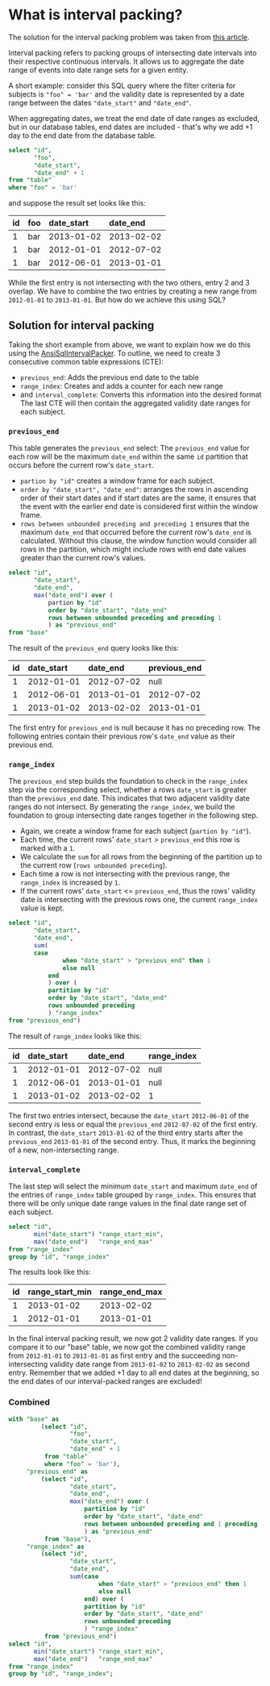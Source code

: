 # What is interval packing?

The solution for the interval packing problem was taken
from [this article](https://www.itprotoday.com/sql-server/new-solution-packing-intervals-problem).

Interval packing refers to packing groups of intersecting date intervals into their respective continuous intervals.
It allows us to aggregate the date range of events into date range sets for a given entity.

A short example: consider this SQL query where the filter criteria for subjects is `"foo" = 'bar'` and
the validity date is represented by a date range between the dates `"date_start"` and `"date_end"`.

When aggregating dates, we treat the end date of date ranges as excluded, but in our database tables, end dates are
included - that's why we add +1 day to the end date from the database table.

```sql
select "id",
       "foo",
       "date_start",
       "date_end" + 1
from "table"
where "foo" = 'bar'
```

and suppose the result set looks like this:

| id | foo | date\_start | date\_end  |
|:---|:----|:------------|:-----------|
| 1  | bar | 2013-01-02  | 2013-02-02 |
| 1  | bar | 2012-01-01  | 2012-07-02 |
| 1  | bar | 2012-06-01  | 2013-01-01 |

While the first entry is not intersecting with the two others, entry 2 and 3 overlap. We have to combine the two entries
by creating a new range from `2012-01-01` to `2013-01-01`. But how do we achieve this using SQL?

## Solution for interval packing

Taking the short example from above, we want to explain how we do this using the
[AnsiSqlIntervalPacker](./AnsiSqlIntervalPacker.java). To outline, we need to
create 3 consecutive common table expressions (CTE):

- `previous_end`: Adds the previous end date to the table
- `range_index`: Creates and adds a counter for each new range
- and `interval_complete`: Converts this information into the desired format
  The last CTE will then contain the aggregated validity date ranges for each subject.

### `previous_end`

This table generates the `previous_end` select: The `previous_end` value for each row will be the maximum `date_end`
within the same `id` partition that occurs before the current row's `date_start`.

- `partion by "id"` creates a window frame for each subject.
- `order by "date_start", "date_end"`: arranges the rows in ascending order of their start dates and if start
  dates are the same, it ensures that the event with the earlier end date is considered first within the window frame.
- `rows between unbounded preceding and preceding 1` ensures that the maximum `date_end` that occurred before
  the current row's `date_end` is calculated. Without this clause, the window function would consider all rows in the
  partition, which might include rows with end date values greater than the current row's values.

```sql
select "id",
       "date_start",
       "date_end",
       max("date_end") over (
           partion by "id" 
           order by "date_start", "date_end" 
           rows between unbounded preceding and preceding 1
           ) as "previous_end"
from "base"
```

The result of the `previous_end` query looks like this:

| id | date\_start | date\_end  | previous\_end |
|:---|:------------|:-----------|:--------------|
| 1  | 2012-01-01  | 2012-07-02 | null          |
| 1  | 2012-06-01  | 2013-01-01 | 2012-07-02    |
| 1  | 2013-01-02  | 2013-02-02 | 2013-01-01    |

The first entry for `previous_end` is null because it has no preceding row.
The following entries contain their previous row's `date_end` value as their previous end.

### `range_index`

The `previous_end` step builds the foundation to check in the `range_index` step via the corresponding select,
whether a rows `date_start` is greater than the `previous_end` date. This indicates that two adjacent validity date
ranges do not intersect. By generating the `range_index`, we build the foundation to group intersecting date ranges
together in the following step.

- Again, we create a window frame for each subject (`partion by "id"`).
- Each time, the current rows' `date_start` > `previous_end` this row is marked with a `1`.
- We calculate the `sum` for all rows from the beginning of the partition up to the current
  row (`rows unbounded preceding`).
- Each time a row is not intersecting with the previous range, the `range_index` is increased by `1`.
- If the current rows' `date_start` <= `previous_end`, thus the rows' validity date is intersecting
  with the previous rows one, the current `range_index` value is kept.

```sql
select "id",
       "date_start",
       "date_end",
       sum(
       case
               when "date_start" > "previous_end" then 1
               else null
           end
           ) over (
           partition by "id"
           order by "date_start", "date_end"
           rows unbounded preceding
           ) "range_index"
from "previous_end")
```

The result of `range_index` looks like this:

| id | date\_start | date\_end  | range\_index |
|:---|:------------|:-----------|:-------------|
| 1  | 2012-01-01  | 2012-07-02 | null         |
| 1  | 2012-06-01  | 2013-01-01 | null         |
| 1  | 2013-01-02  | 2013-02-02 | 1            |

The first two entries intersect, because the `date_start` `2012-06-01` of the second entry is less or equal
the `previous_end` `2012-07-02` of the first entry. In contrast, the `date_start` `2013-01-02` of the third entry
starts after the `previous_end` `2013-01-01` of the second entry. Thus, it marks the beginning of a new,
non-intersecting range.

### `interval_complete`

The last step will select the minimum `date_start` and maximum `date_end` of the entries of
`range_index` table grouped by `range_index`. This ensures that there will be only unique date range values in the final
date range set of each subject.

```sql
select "id",
       min("date_start") "range_start_min",
       max("date_end")   "range_end_max"
from "range_index"
group by "id", "range_index"
```

The results look like this:

| id | range\_start\_min | range\_end\_max |
|:---|:------------------|:----------------|
| 1  | 2013-01-02        | 2013-02-02      |
| 1  | 2012-01-01        | 2013-01-01      |

In the final interval packing result, we now got 2 validity date ranges. If you compare it to our "base" table,
we now got the combined validity range from `2012-01-01` to `2013-01-01` as first entry and the succeeding
non-intersecting validity date range from `2013-01-02` to `2013-02-02` as second entry. Remember that we added +1 day
to all end dates at the beginning, so the end dates of our interval-packed ranges are excluded!

### Combined

```sql
with "base" as
         (select "id",
                 "foo",
                 "date_start",
                 "date_end" + 1
          from "table"
          where "foo" = 'bar'),
     "previous_end" as
         (select "id",
                 "date_start",
                 "date_end",
                 max("date_end") over (
                     partition by "id"
                     order by "date_start", "date_end"
                     rows between unbounded preceding and 1 preceding
                     ) as "previous_end"
          from "base"),
     "range_index" as
         (select "id",
                 "date_start",
                 "date_end",
                 sum(case
                         when "date_start" > "previous_end" then 1
                         else null
                     end) over (
                     partition by "id"
                     order by "date_start", "date_end"
                     rows unbounded preceding
                     ) "range_index"
          from "previous_end")
select "id",
       min("date_start") "range_start_min",
       max("date_end")   "range_end_max"
from "range_index"
group by "id", "range_index";
```
